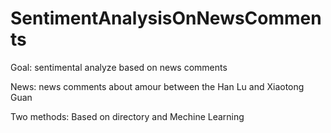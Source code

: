 # SentimentAnalysisOnNewsComments
Goal: sentimental analyze based on news comments

News: news comments about amour between the Han Lu and Xiaotong Guan 

Two methods: Based on directory and Mechine Learning
